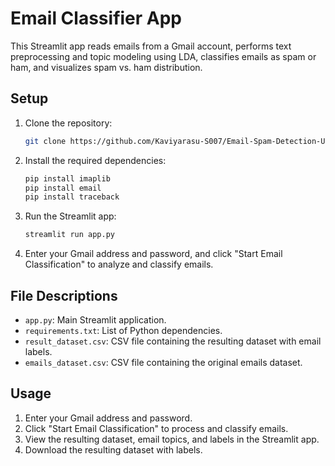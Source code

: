 # Email Classifier App

This Streamlit app reads emails from a Gmail account, performs text preprocessing and topic modeling using LDA, classifies emails as spam or ham, and visualizes spam vs. ham distribution.

## Setup

1. Clone the repository:

   ```bash
   git clone https://github.com/Kaviyarasu-S007/Email-Spam-Detection-Using-Google-Account.git
   ```

2. Install the required dependencies:

   ```bash
   pip install imaplib
   pip install email
   pip install traceback
   ```

3. Run the Streamlit app:

   ```bash
   streamlit run app.py
   ```

4. Enter your Gmail address and password, and click "Start Email Classification" to analyze and classify emails.

## File Descriptions

- `app.py`: Main Streamlit application.
- `requirements.txt`: List of Python dependencies.
- `result_dataset.csv`: CSV file containing the resulting dataset with email labels.
- `emails_dataset.csv`: CSV file containing the original emails dataset.

## Usage

1. Enter your Gmail address and password.
2. Click "Start Email Classification" to process and classify emails.
3. View the resulting dataset, email topics, and labels in the Streamlit app.
4. Download the resulting dataset with labels.

